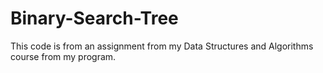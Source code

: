 # Binary-Search-Tree
This code is from an assignment from my Data Structures and Algorithms course from my program. 
